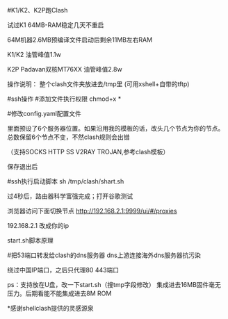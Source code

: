 #K1/K2、K2P跑Clash

试过K1 64MB-RAM稳定几天不重启 

64M机器2.6MB预编译文件启动后剩余11MB左右RAM

K1/K2 油管峰值1.1w

K2P Padavan双核MT76XX 油管峰值2.8w


操作说明：
整个clash文件夹放进去/tmp里
(可用xshell+自带的tftp)

#ssh操作
#添加文件执行权限
chmod+x *

#修改config.yaml配置文件

里面预设了6个服务器位置。如果沿用我的模板的话，改头几个节点为你的节点。总数保留6个节点不变，不然clash规则会出错

（支持SOCKS HTTP SS V2RAY TROJAN,参考clash模板）

保存退出后

#ssh执行启动脚本
sh /tmp/clash/shart.sh

过4秒后，路由器科学富强完成；打开谷歌测试

浏览器访问下面切换节点
http://192.168.2.1:9999/ui/#/proxies

192.168.2.1 改成你的ip

start.sh脚本原理

#把53端口转发给clash的dns服务器
dns上游连接海外dns服务器抗污染

绕过中国IP端口，之后只代理80 443端口


ps：支持放在U盘，改一下start.sh（搜tmp字段修改）
集成进去16MB固件毫无压力。后期看能不能集成进去8M ROM

*感谢shellclash提供的灵感源泉

